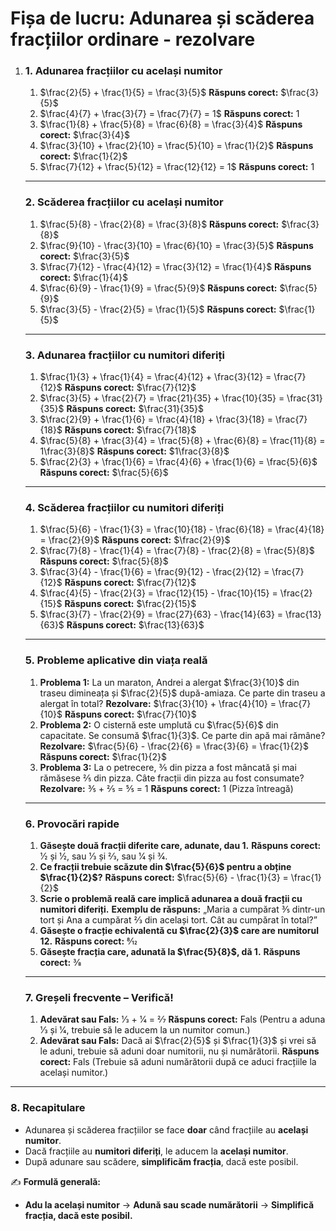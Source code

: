 # **Fișa de lucru: Adunarea și scăderea fracțiilor ordinare - rezolvare**

1. ### **1. Adunarea fracțiilor cu același numitor**

   1. $\frac{2}{5} + \frac{1}{5} = \frac{3}{5}$
       **Răspuns corect:** $\frac{3}{5}$
   2. $\frac{4}{7} + \frac{3}{7} = \frac{7}{7} = 1$
       **Răspuns corect:** $1$
   3. $\frac{1}{8} + \frac{5}{8} = \frac{6}{8} = \frac{3}{4}$
       **Răspuns corect:** $\frac{3}{4}$
   4. $\frac{3}{10} + \frac{2}{10} = \frac{5}{10} = \frac{1}{2}$
       **Răspuns corect:** $\frac{1}{2}$
   5. $\frac{7}{12} + \frac{5}{12} = \frac{12}{12} = 1$
       **Răspuns corect:** $1$

   ------

   ### **2. Scăderea fracțiilor cu același numitor**

   1. $\frac{5}{8} - \frac{2}{8} = \frac{3}{8}$
       **Răspuns corect:** $\frac{3}{8}$
   2. $\frac{9}{10} - \frac{3}{10} = \frac{6}{10} = \frac{3}{5}$
       **Răspuns corect:** $\frac{3}{5}$
   3. $\frac{7}{12} - \frac{4}{12} = \frac{3}{12} = \frac{1}{4}$
       **Răspuns corect:** $\frac{1}{4}$
   4. $\frac{6}{9} - \frac{1}{9} = \frac{5}{9}$
       **Răspuns corect:** $\frac{5}{9}$
   5. $\frac{3}{5} - \frac{2}{5} = \frac{1}{5}$
       **Răspuns corect:** $\frac{1}{5}$

   ------

   ### **3. Adunarea fracțiilor cu numitori diferiți**

   1. $\frac{1}{3} + \frac{1}{4} = \frac{4}{12} + \frac{3}{12} = \frac{7}{12}$
       **Răspuns corect:** $\frac{7}{12}$
   2. $\frac{3}{5} + \frac{2}{7} = \frac{21}{35} + \frac{10}{35} = \frac{31}{35}$
       **Răspuns corect:** $\frac{31}{35}$
   3. $\frac{2}{9} + \frac{1}{6} = \frac{4}{18} + \frac{3}{18} = \frac{7}{18}$
       **Răspuns corect:** $\frac{7}{18}$
   4. $\frac{5}{8} + \frac{3}{4} = \frac{5}{8} + \frac{6}{8} = \frac{11}{8} = 1\frac{3}{8}$
       **Răspuns corect:** $1\frac{3}{8}$
   5. $\frac{2}{3} + \frac{1}{6} = \frac{4}{6} + \frac{1}{6} = \frac{5}{6}$
       **Răspuns corect:** $\frac{5}{6}$

   ------

   ### **4. Scăderea fracțiilor cu numitori diferiți**

   1. $\frac{5}{6} - \frac{1}{3} = \frac{10}{18} - \frac{6}{18} = \frac{4}{18} = \frac{2}{9}$
       **Răspuns corect:** $\frac{2}{9}$
   2. $\frac{7}{8} - \frac{1}{4} = \frac{7}{8} - \frac{2}{8} = \frac{5}{8}$
       **Răspuns corect:** $\frac{5}{8}$
   3. $\frac{3}{4} - \frac{1}{6} = \frac{9}{12} - \frac{2}{12} = \frac{7}{12}$
       **Răspuns corect:** $\frac{7}{12}$
   4. $\frac{4}{5} - \frac{2}{3} = \frac{12}{15} - \frac{10}{15} = \frac{2}{15}$
       **Răspuns corect:** $\frac{2}{15}$
   5. $\frac{3}{7} - \frac{2}{9} = \frac{27}{63} - \frac{14}{63} = \frac{13}{63}$
       **Răspuns corect:** $\frac{13}{63}$

   ------

   ### **5. Probleme aplicative din viața reală**

   1. **Problema 1:**
       La un maraton, Andrei a alergat $\frac{3}{10}$ din traseu dimineața și $\frac{2}{5}$ după-amiaza. Ce parte din traseu a alergat în total?
       **Rezolvare:**
       $\frac{3}{10} + \frac{4}{10} = \frac{7}{10}$
       **Răspuns corect:** $\frac{7}{10}$
   2. **Problema 2:**
       O cisternă este umplută cu $\frac{5}{6}$ din capacitate. Se consumă $\frac{1}{3}$. Ce parte din apă mai rămâne?
       **Rezolvare:**
       $\frac{5}{6} - \frac{2}{6} = \frac{3}{6} = \frac{1}{2}$
       **Răspuns corect:** $\frac{1}{2}$
   3. **Problema 3:**
       La o petrecere, 3⁄5 din pizza a fost mâncată și mai rămăsese 2⁄5 din pizza. Câte fracții din pizza au fost consumate?
       **Rezolvare:**
       3⁄5 + 2⁄5 = 5⁄5 = 1
       **Răspuns corect:** 1 (Pizza întreagă)

   ------

   ### **6. Provocări rapide**

   1. **Găsește două fracții diferite care, adunate, dau 1.**
       **Răspuns corect:**
       1⁄2 și 1⁄2, sau 1⁄3 și 2⁄3, sau 1⁄4 și 3⁄4.
   2. **Ce fracții trebuie scăzute din $\frac{5}{6}$ pentru a obține $\frac{1}{2}$?**
       **Răspuns corect:**
       $\frac{5}{6} - \frac{1}{3} = \frac{1}{2}$
   3. **Scrie o problemă reală care implică adunarea a două fracții cu numitori diferiți.**
       **Exemplu de răspuns:**
       „Maria a cumpărat 3⁄5 dintr-un tort și Ana a cumpărat 2⁄3 din același tort. Cât au cumpărat în total?”
   4. **Găsește o fracție echivalentă cu $\frac{2}{3}$ care are numitorul 12.**
       **Răspuns corect:**
       8⁄12
   5. **Găsește fracția care, adunată la $\frac{5}{8}$, dă 1.**
       **Răspuns corect:**
       3⁄8

   ------

   ### **7. Greșeli frecvente – Verifică!**

   1. **Adevărat sau Fals:**
       1⁄3 + 1⁄4 = 2⁄7
       **Răspuns corect:** Fals (Pentru a aduna 1⁄3 și 1⁄4, trebuie să le aducem la un numitor comun.)
   2. **Adevărat sau Fals:**
       Dacă ai $\frac{2}{5}$ și $\frac{1}{3}$ și vrei să le aduni, trebuie să aduni doar numitorii, nu și numărătorii.
       **Răspuns corect:** Fals (Trebuie să aduni numărătorii după ce aduci fracțiile la același numitor.)

------

### **8. Recapitulare**

- Adunarea și scăderea fracțiilor se face **doar** când fracțiile au **același numitor**.
- Dacă fracțiile au **numitori diferiți**, le aducem la **același numitor**.
- După adunare sau scădere, **simplificăm fracția**, dacă este posibil.

✍️ **Formulă generală:**

- **Adu la același numitor** → **Adună sau scade numărătorii** → **Simplifică fracția, dacă este posibil.**

